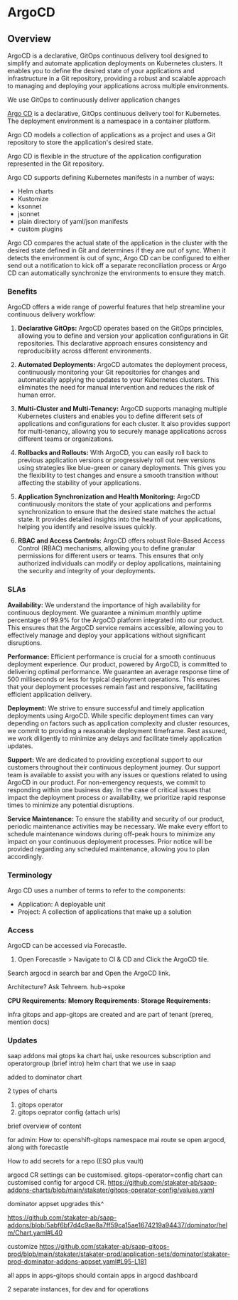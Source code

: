 # ArgoCD

## Overview

ArgoCD is a declarative, GitOps continuous delivery tool designed to simplify and automate application deployments on Kubernetes clusters. It enables you to define the desired state of your applications and infrastructure in a Git repository, providing a robust and scalable approach to managing and deploying your applications across multiple environments.

We use GitOps to continuously deliver application changes

[Argo CD](https://argoproj.github.io/argo-cd/) is a declarative, GitOps continuous delivery tool for Kubernetes. The deployment environment is a namespace in a container platform.

Argo CD models a collection of applications as a project and uses a Git repository to store the application's desired state.

Argo CD is flexible in the structure of the application configuration represented in the Git repository.

Argo CD supports defining Kubernetes manifests in a number of ways:

- Helm charts
- Kustomize
- ksonnet
- jsonnet
- plain directory of yaml/json manifests
- custom plugins

Argo CD compares the actual state of the application in the cluster with the desired state defined in Git and determines if they are out of sync. When it detects the environment is out of sync, Argo CD can be configured to either send out a notification to kick off a separate reconciliation process or Argo CD can automatically synchronize the environments to ensure they match.

### Benefits
ArgoCD offers a wide range of powerful features that help streamline your continuous delivery workflow:

1. **Declarative GitOps:** ArgoCD operates based on the GitOps principles, allowing you to define and version your application configurations in Git repositories. This declarative approach ensures consistency and reproducibility across different environments.

2. **Automated Deployments:** ArgoCD automates the deployment process, continuously monitoring your Git repositories for changes and automatically applying the updates to your Kubernetes clusters. This eliminates the need for manual intervention and reduces the risk of human error.

3. **Multi-Cluster and Multi-Tenancy:** ArgoCD supports managing multiple Kubernetes clusters and enables you to define different sets of applications and configurations for each cluster. It also provides support for multi-tenancy, allowing you to securely manage applications across different teams or organizations.

4. **Rollbacks and Rollouts:** With ArgoCD, you can easily roll back to previous application versions or progressively roll out new versions using strategies like blue-green or canary deployments. This gives you the flexibility to test changes and ensure a smooth transition without affecting the stability of your applications.

5. **Application Synchronization and Health Monitoring:** ArgoCD continuously monitors the state of your applications and performs synchronization to ensure that the desired state matches the actual state. It provides detailed insights into the health of your applications, helping you identify and resolve issues quickly.

6. **RBAC and Access Controls:** ArgoCD offers robust Role-Based Access Control (RBAC) mechanisms, allowing you to define granular permissions for different users or teams. This ensures that only authorized individuals can modify or deploy applications, maintaining the security and integrity of your deployments.

### SLAs

**Availability:**
We understand the importance of high availability for continuous deployment. We guarantee a minimum monthly uptime percentage of 99.9% for the ArgoCD platform integrated into our product. This ensures that the ArgoCD service remains accessible, allowing you to effectively manage and deploy your applications without significant disruptions.

**Performance:**
Efficient performance is crucial for a smooth continuous deployment experience. Our product, powered by ArgoCD, is committed to delivering optimal performance. We guarantee an average response time of 500 milliseconds or less for typical deployment operations. This ensures that your deployment processes remain fast and responsive, facilitating efficient application delivery.

**Deployment:**
We strive to ensure successful and timely application deployments using ArgoCD. While specific deployment times can vary depending on factors such as application complexity and cluster resources, we commit to providing a reasonable deployment timeframe. Rest assured, we work diligently to minimize any delays and facilitate timely application updates.

**Support:**
We are dedicated to providing exceptional support to our customers throughout their continuous deployment journey. Our support team is available to assist you with any issues or questions related to using ArgoCD in our product. For non-emergency requests, we commit to responding within one business day. In the case of critical issues that impact the deployment process or availability, we prioritize rapid response times to minimize any potential disruptions.

**Service Maintenance:**
To ensure the stability and security of our product, periodic maintenance activities may be necessary. We make every effort to schedule maintenance windows during off-peak hours to minimize any impact on your continuous deployment processes. Prior notice will be provided regarding any scheduled maintenance, allowing you to plan accordingly.



### Terminology

Argo CD uses a number of terms to refer to the components:

- Application: A deployable unit
- Project: A collection of applications that make up a solution

### Access

ArgoCD can be accessed via Forecastle. 

1. Open Forecastle > Navigate to CI & CD and Click the ArgoCD tile.

<Add image here>

Search argocd in search bar and Open the ArgoCD link.

Architecture? Ask Tehreem. hub->spoke 




**CPU Requirements:** 
**Memory Requirements:** 
**Storage Requirements:** 


infra gitops and app-gitops are created and are part of tenant (prereq, mention docs)

### Updates

saap addons mai gtops ka chart hai, uske resources subscription and operatorgroup (brief intro)
helm chart that we use in saap

added to dominator chart

2 types of charts

1. gitops operator 
2. gitops oeprator config (attach urls)

brief overview of content

for admin:
How to:
openshift-gitops namespace mai route se open argocd, along with forecastle

How to add secrets for a repo (ESO plus vault)

argocd CR settings can be customised. gitops-operator=config chart can customised config for argocd CR. 
https://github.com/stakater-ab/saap-addons-charts/blob/main/stakater/gitops-operator-config/values.yaml

dominator appset upgrades this^

https://github.com/stakater-ab/saap-addons/blob/5abf6bf7d4c9ae8a7ff59ca15ae1674219a94437/dominator/helm/Chart.yaml#L40

customize
https://github.com/stakater-ab/saap-gitops-prod/blob/main/stakater/stakater-prod/application-sets/dominator/stakater-prod-dominator-addons-appset.yaml#L95-L181



all apps in apps-gitops should contain apps in argocd dashboard

2 separate instances, for dev and for operations